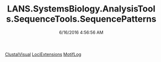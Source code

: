 ﻿---
title: LANS.SystemsBiology.AnalysisTools.SequenceTools.SequencePatterns
date: 6/16/2016 4:56:56 AM
---

[ClustalVisual](T-LANS.SystemsBiology.AnalysisTools.SequenceTools.SequencePatterns.ClustalVisual.html)
[LociExtensions](T-LANS.SystemsBiology.AnalysisTools.SequenceTools.SequencePatterns.LociExtensions.html)
[MotifLog](T-LANS.SystemsBiology.AnalysisTools.SequenceTools.SequencePatterns.MotifLog.html)
